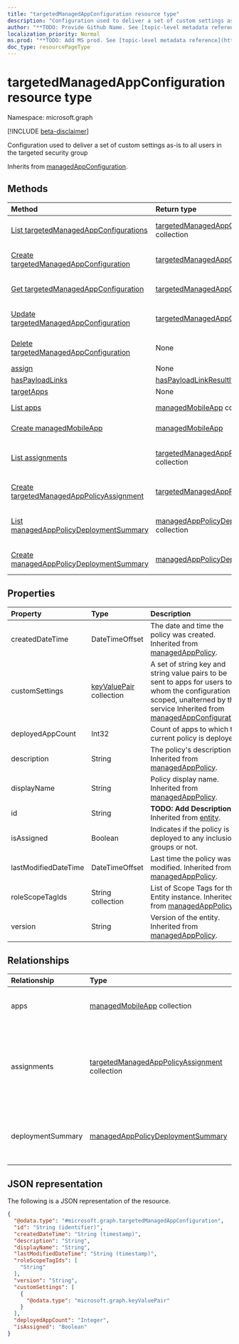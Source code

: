 ```yaml
---
title: "targetedManagedAppConfiguration resource type"
description: "Configuration used to deliver a set of custom settings as-is to all users in the targeted security group"
author: "**TODO: Provide Github Name. See [topic-level metadata reference](https://msgo.azurewebsites.net/add/document/guidelines/metadata.html#topic-level-metadata)**"
localization_priority: Normal
ms.prod: "**TODO: Add MS prod. See [topic-level metadata reference](https://msgo.azurewebsites.net/add/document/guidelines/metadata.html#topic-level-metadata)**"
doc_type: resourcePageType
---
```


# targetedManagedAppConfiguration resource type

Namespace: microsoft.graph

[!INCLUDE [beta-disclaimer](../../includes/beta-disclaimer.md)]

Configuration used to deliver a set of custom settings as-is to all users in the targeted security group


Inherits from [managedAppConfiguration](../resources/managedappconfiguration.md).

## Methods
|Method|Return type|Description|
|:---|:---|:---|
|[List targetedManagedAppConfigurations](../api/targetedmanagedappconfiguration-list.md)|[targetedManagedAppConfiguration](../resources/targetedmanagedappconfiguration.md) collection|Get a list of the [targetedManagedAppConfiguration](../resources/targetedmanagedappconfiguration.md) objects and their properties.|
|[Create targetedManagedAppConfiguration](../api/targetedmanagedappconfiguration-create.md)|[targetedManagedAppConfiguration](../resources/targetedmanagedappconfiguration.md)|Create a new [targetedManagedAppConfiguration](../resources/targetedmanagedappconfiguration.md) object.|
|[Get targetedManagedAppConfiguration](../api/targetedmanagedappconfiguration-get.md)|[targetedManagedAppConfiguration](../resources/targetedmanagedappconfiguration.md)|Read the properties and relationships of a [targetedManagedAppConfiguration](../resources/targetedmanagedappconfiguration.md) object.|
|[Update targetedManagedAppConfiguration](../api/targetedmanagedappconfiguration-update.md)|[targetedManagedAppConfiguration](../resources/targetedmanagedappconfiguration.md)|Update the properties of a [targetedManagedAppConfiguration](../resources/targetedmanagedappconfiguration.md) object.|
|[Delete targetedManagedAppConfiguration](../api/targetedmanagedappconfiguration-delete.md)|None|Deletes a [targetedManagedAppConfiguration](../resources/targetedmanagedappconfiguration.md) object.|
|[assign](../api/targetedmanagedappconfiguration-assign.md)|None|**TODO: Add Description**|
|[hasPayloadLinks](../api/targetedmanagedappconfiguration-haspayloadlinks.md)|[hasPayloadLinkResultItem](../resources/haspayloadlinkresultitem.md) collection|**TODO: Add Description**|
|[targetApps](../api/targetedmanagedappconfiguration-targetapps.md)|None|**TODO: Add Description**|
|[List apps](../api/targetedmanagedappconfiguration-list-apps.md)|[managedMobileApp](../resources/managedmobileapp.md) collection|Get the managedMobileApp resources from the apps navigation property.|
|[Create managedMobileApp](../api/targetedmanagedappconfiguration-post-apps.md)|[managedMobileApp](../resources/managedmobileapp.md)|Create a new managedMobileApp object.|
|[List assignments](../api/targetedmanagedappconfiguration-list-assignments.md)|[targetedManagedAppPolicyAssignment](../resources/targetedmanagedapppolicyassignment.md) collection|Get the targetedManagedAppPolicyAssignment resources from the assignments navigation property.|
|[Create targetedManagedAppPolicyAssignment](../api/targetedmanagedappconfiguration-post-assignments.md)|[targetedManagedAppPolicyAssignment](../resources/targetedmanagedapppolicyassignment.md)|Create a new targetedManagedAppPolicyAssignment object.|
|[List managedAppPolicyDeploymentSummary](../api/targetedmanagedappconfiguration-list-deploymentsummary.md)|[managedAppPolicyDeploymentSummary](../resources/managedapppolicydeploymentsummary.md) collection|Get the managedAppPolicyDeploymentSummary resources from the deploymentSummary navigation property.|
|[Create managedAppPolicyDeploymentSummary](../api/targetedmanagedappconfiguration-post-deploymentsummary.md)|[managedAppPolicyDeploymentSummary](../resources/managedapppolicydeploymentsummary.md)|Create a new managedAppPolicyDeploymentSummary object.|

## Properties
|Property|Type|Description|
|:---|:---|:---|
|createdDateTime|DateTimeOffset|The date and time the policy was created. Inherited from [managedAppPolicy](../resources/managedapppolicy.md).|
|customSettings|[keyValuePair](../resources/keyvaluepair.md) collection|A set of string key and string value pairs to be sent to apps for users to whom the configuration is scoped, unalterned by this service Inherited from [managedAppConfiguration](../resources/managedappconfiguration.md).|
|deployedAppCount|Int32|Count of apps to which the current policy is deployed.|
|description|String|The policy's description. Inherited from [managedAppPolicy](../resources/managedapppolicy.md).|
|displayName|String|Policy display name. Inherited from [managedAppPolicy](../resources/managedapppolicy.md).|
|id|String|**TODO: Add Description** Inherited from [entity](../resources/entity.md).|
|isAssigned|Boolean|Indicates if the policy is deployed to any inclusion groups or not.|
|lastModifiedDateTime|DateTimeOffset|Last time the policy was modified. Inherited from [managedAppPolicy](../resources/managedapppolicy.md).|
|roleScopeTagIds|String collection|List of Scope Tags for this Entity instance. Inherited from [managedAppPolicy](../resources/managedapppolicy.md).|
|version|String|Version of the entity. Inherited from [managedAppPolicy](../resources/managedapppolicy.md).|

## Relationships
|Relationship|Type|Description|
|:---|:---|:---|
|apps|[managedMobileApp](../resources/managedmobileapp.md) collection|List of apps to which the policy is deployed.|
|assignments|[targetedManagedAppPolicyAssignment](../resources/targetedmanagedapppolicyassignment.md) collection|Navigation property to list of inclusion and exclusion groups to which the policy is deployed.|
|deploymentSummary|[managedAppPolicyDeploymentSummary](../resources/managedapppolicydeploymentsummary.md)|Navigation property to deployment summary of the configuration.|

## JSON representation
The following is a JSON representation of the resource.
<!-- {
  "blockType": "resource",
  "keyProperty": "id",
  "@odata.type": "microsoft.graph.targetedManagedAppConfiguration",
  "baseType": "microsoft.graph.managedAppConfiguration",
  "openType": false
}
-->
``` json
{
  "@odata.type": "#microsoft.graph.targetedManagedAppConfiguration",
  "id": "String (identifier)",
  "createdDateTime": "String (timestamp)",
  "description": "String",
  "displayName": "String",
  "lastModifiedDateTime": "String (timestamp)",
  "roleScopeTagIds": [
    "String"
  ],
  "version": "String",
  "customSettings": [
    {
      "@odata.type": "microsoft.graph.keyValuePair"
    }
  ],
  "deployedAppCount": "Integer",
  "isAssigned": "Boolean"
}
```

